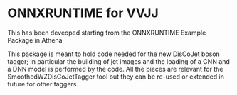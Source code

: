 # ONNXRUNTIME for VVJJ
This has been deveoped starting from the ONNXRUNTIME Example Package in Athena

This package is meant to hold code needed for the new DisCoJet boson tagger;
in particular the building of jet images and the loading of a CNN and a DNN model is performed by the code.
All the pieces are relevant for the SmoothedWZDisCoJetTagger tool but they can be re-used or extended in future
for other taggers.

